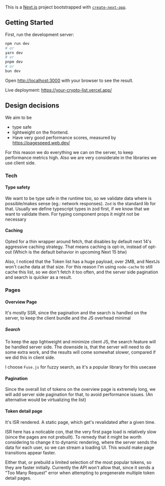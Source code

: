 This is a [Next.js](https://nextjs.org/) project bootstrapped with [`create-next-app`](https://github.com/vercel/next.js/tree/canary/packages/create-next-app).

## Getting Started

First, run the development server:

```bash
npm run dev
# or
yarn dev
# or
pnpm dev
# or
bun dev
```

Open [http://localhost:3000](http://localhost:3000) with your browser to see the result.

Live deployment: https://your-crypto-list.vercel.app/

## Design decisions

We aim to be

- type safe
- lightweight on the frontend.
- Have very good performance scores, measured by https://pagespeed.web.dev/

For this reason we do everything we can on the server, to keep performance metrics high. Also we are very considerate in the libraries we use client side.

### Tech

#### Type safety

We want to be type safe in the runtime too, so we validate data where is possible/makes sense (eg.: network responses). `Zod` is the standard lib for that. Usually we define typescript types in zod first, if we know that we want to validate them. For typing component props it might not be necessary

#### Caching

Opted for a thin wrapper around fetch, that disables by default next 14's aggressive caching strategy. That means caching is opt-in, instead of opt-out (Which is the default behavior in upcoming Next 15 btw)

Also, I noticed that the Token list has a huge payload, over 2MB, and NextJs won't cache data at that size. For this reason I'm using `node-cache` to still cache this list, so we don't fetch it too often, and the server side pagination and search is quicker as a result.

### Pages

#### Overview Page

It's mostly SSR, since the pagination and the search is handled on the server, to keep the client bundle and the JS overhead minimal

##### Search

To keep the app lightweight and minimize client JS, the search feature will be handled server side. The downside is, that the server will need to do some extra work, and the results will come somewhat slower, compared if we did this in client side.

I choose `Fuse.js` for fuzzy search, as it's a popular library for this usecase

#### Pagination

Since the overall list of tokens on the overview page is extremely long, we will add server side pagination for that, to avoid performance issues. (An alternative would be virtualizing the list)

#### Token detail page

It's ISR rendered. A static page, which get's revalidated after a given time.

ISR here has a noticable con, that the very first page load is relatively slow (since the pages are not prebuilt).
To remedy that it might be worth considering to change it to dynamic rendering, where the server sends the data for each user, so we can stream a loading UI.
This would make page transitions appear faster.

Either that, or prebuild a limited selection of the most popular tokens, so they are faster initially. Currently the API won't allow that, since it sends a "Too Many Request" error when attempting to pregenerate multiple token detail pages.
